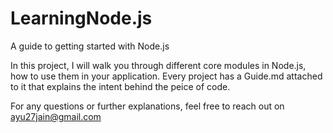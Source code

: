 # LearningNode.js
A guide to getting started with Node.js

In this project, I will walk you through different core modules in Node.js, how to use them in your application.
Every project has a Guide.md attached to it that explains the intent behind the peice of code.

For any questions or further explanations, feel free to reach out on ayu27jain@gmail.com
